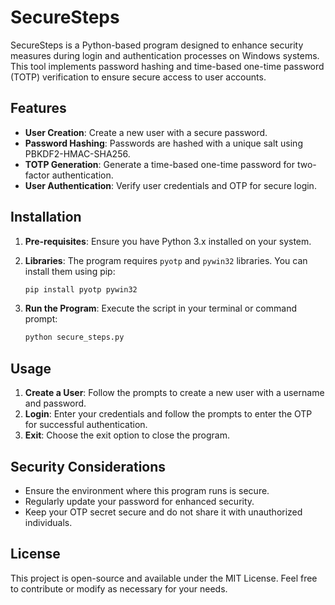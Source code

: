 # SecureSteps

SecureSteps is a Python-based program designed to enhance security measures during login and authentication processes on Windows systems. This tool implements password hashing and time-based one-time password (TOTP) verification to ensure secure access to user accounts.

## Features

- **User Creation**: Create a new user with a secure password.
- **Password Hashing**: Passwords are hashed with a unique salt using PBKDF2-HMAC-SHA256.
- **TOTP Generation**: Generate a time-based one-time password for two-factor authentication.
- **User Authentication**: Verify user credentials and OTP for secure login.

## Installation

1. **Pre-requisites**: Ensure you have Python 3.x installed on your system.
2. **Libraries**: The program requires `pyotp` and `pywin32` libraries. You can install them using pip:

   ```bash
   pip install pyotp pywin32
   ```

3. **Run the Program**: Execute the script in your terminal or command prompt:

   ```bash
   python secure_steps.py
   ```

## Usage

1. **Create a User**: Follow the prompts to create a new user with a username and password.
2. **Login**: Enter your credentials and follow the prompts to enter the OTP for successful authentication.
3. **Exit**: Choose the exit option to close the program.

## Security Considerations

- Ensure the environment where this program runs is secure.
- Regularly update your password for enhanced security.
- Keep your OTP secret secure and do not share it with unauthorized individuals.

## License

This project is open-source and available under the MIT License. Feel free to contribute or modify as necessary for your needs.